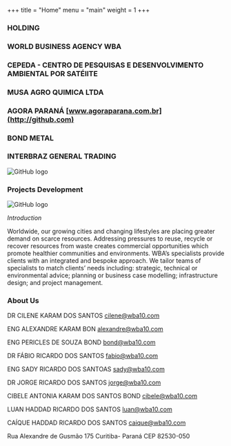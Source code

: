 +++
title = "Home"
menu = "main"
weight = 1
+++

### HOLDING

### WORLD BUSINESS AGENCY   WBA

### CEPEDA - CENTRO DE PESQUISAS E DESENVOLVIMENTO AMBIENTAL POR SATÉlITE

### MUSA AGRO QUIMICA LTDA

### AGORA PARANÁ [www.agoraparana.com.br](http://github.com)

### BOND METAL

### INTERBRAZ GENERAL TRADING



![GitHub logo](/images/florestatropicalalter.jpg)

### Projects Development

![GitHub logo](/images/projetos.jpg)

*Introduction*

Worldwide, our growing cities and changing lifestyles
are placing greater demand on scarce resources.
Addressing pressures to reuse, recycle or recover
resources from waste creates commercial opportunities
which promote healthier communities and environments.
WBA’s specialists provide clients with an integrated and
bespoke approach.
We tailor teams of specialists to match clients’ needs
including: strategic, technical or environmental advice;
planning or business case modelling; infrastructure
design; and project management.


### About Us

DR CILENE KARAM DOS SANTOS
[cilene@wba10.com](http://github.com)

ENG ALEXANDRE KARAM BON
[alexandre@wba10.com](http://github.com)

ENG PERICLES DE SOUZA BOND
[bond@wba10.com](http://github.com)

DR FÁBIO RICARDO DOS SANTOS
[fabio@wba10.com](http://github.com)

ENG SADY RICARDO DOS SANTOAS
[sady@wba10.com](http://github.com)

DR JORGE RICARDO DOS SANTOS
[jorge@wba10.com](http://github.com)

CIBELE ANTONIA KARAM DOS SANTOS BOND
[cibele@wba10.com](http://github.com)

LUAN HADDAD RICARDO DOS SANTOS
[luan@wba10.com](http://github.com)

CAÍQUE HADDAD RICARDO DOS SANTOS
[caique@wba10.com](http://github.com)

Rua Alexandre de Gusmão 175 Curitiba- Paraná
CEP 82530-050
